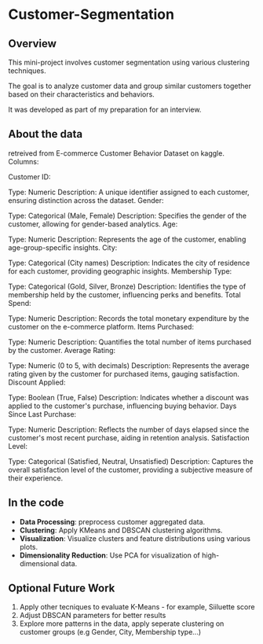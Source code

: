 # Customer-Segmentation

## Overview

This mini-project involves customer segmentation using various clustering techniques.

The goal is to analyze customer data and group similar customers together based on their characteristics and behaviors.

It was developed as part of my preparation for an interview.

## About the data
  retreived from E-commerce Customer Behavior Dataset on kaggle.
  Columns:

  Customer ID:
  
  Type: Numeric
  Description: A unique identifier assigned to each customer, ensuring distinction across the dataset.
  Gender:
  
  Type: Categorical (Male, Female)
  Description: Specifies the gender of the customer, allowing for gender-based analytics.
  Age:
  
  Type: Numeric
  Description: Represents the age of the customer, enabling age-group-specific insights.
  City:
  
  Type: Categorical (City names)
  Description: Indicates the city of residence for each customer, providing geographic insights.
  Membership Type:
  
  Type: Categorical (Gold, Silver, Bronze)
  Description: Identifies the type of membership held by the customer, influencing perks and benefits.
  Total Spend:
  
  Type: Numeric
  Description: Records the total monetary expenditure by the customer on the e-commerce platform.
  Items Purchased:
  
  Type: Numeric
  Description: Quantifies the total number of items purchased by the customer.
  Average Rating:
  
  Type: Numeric (0 to 5, with decimals)
  Description: Represents the average rating given by the customer for purchased items, gauging satisfaction.
  Discount Applied:
  
  Type: Boolean (True, False)
  Description: Indicates whether a discount was applied to the customer's purchase, influencing buying behavior.
  Days Since Last Purchase:
  
  Type: Numeric
  Description: Reflects the number of days elapsed since the customer's most recent purchase, aiding in retention analysis.
  Satisfaction Level:
  
  Type: Categorical (Satisfied, Neutral, Unsatisfied)
  Description: Captures the overall satisfaction level of the customer, providing a subjective measure of their experience.
## In the code

- **Data Processing**: preprocess customer aggregated data.
- **Clustering**: Apply KMeans and DBSCAN clustering algorithms.
- **Visualization**: Visualize clusters and feature distributions using various plots.
- **Dimensionality Reduction**: Use PCA for visualization of high-dimensional data.

## Optional Future Work
  1.  Apply other tecniques to evaluate K-Means - for example, Siiluette score
  2.  Adjust DBSCAN parameters for better results
  3.  Explore more patterns in the data, apply seperate clustering on customer groups (e.g Gender, City, Membership type...)

